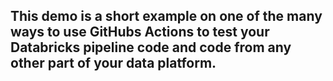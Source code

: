 ## This demo is a short example on one of the many ways to use GitHubs Actions to test your Databricks pipeline code and code from any other part of your data platform. 
